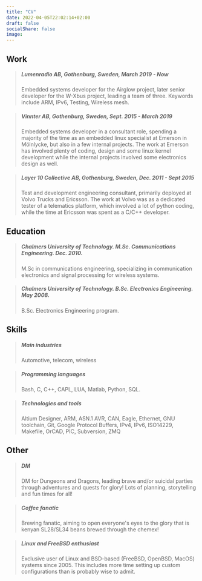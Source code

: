 ```yaml
---
title: "CV"
date: 2022-04-05T22:02:14+02:00
draft: false
socialShare: false
image:
---
```


## Work

> ##### Lumenradio AB, Gothenburg, Sweden, March 2019 - Now
> Embedded systems developer for the Airglow project, later senior developer for the W-Xbus project,
leading a team of three. Keywords include ARM, IPv6, Testing, Wireless mesh.

> ##### Vinnter AB, Gothenburg, Sweden, Sept. 2015 - March 2019
> Embedded systems developer in a consultant role, spending a majority of the time as an embedded 
linux specialist at Emerson in Mölnlycke, but also in a few internal projects. The work at Emerson
has involved plenty of coding, design and some linux kernel development while the internal projects
involved some electronics design as well.

> ##### Layer 10 Collective AB, Gothenburg, Sweden, Dec. 2011 - Sept 2015
> Test and development engineering consultant, primarily deployed at Volvo Trucks and Ericsson. The
work at Volvo was as a dedicated tester of a telematics platform, which involved a lot of python
coding, while the time at Ericsson was spent as a C/C++ developer.

## Education

> ##### Chalmers University of Technology. M.Sc. Communications Engineering. Dec. 2010.
> M.Sc in communications engineering, specializing in communication electronics and signal processing
for wireless systems.

> ##### Chalmers University of Technology. B.Sc. Electronics Engineering. May 2008.
> B.Sc. Electronics Engineering program.

## Skills

> ##### Main industries
> Automotive, telecom, wireless

> ##### Programming languages
> Bash, C, C++, CAPL, LUA, Matlab, Python, SQL.

> ##### Technologies and tools
> Altium Designer, ARM, ASN.1 AVR, CAN, Eagle, Ethernet, GNU toolchain, Git, Google Protocol Buffers,
> IPv4, IPv6, ISO14229, Makefile, OrCAD, PIC, Subversion, ZMQ

## Other

> ##### DM
> DM for Dungeons and Dragons, leading brave and/or suicidal parties through adventures and quests
> for glory! Lots of planning, storytelling and fun times for all!

> ##### Coffee fanatic
> Brewing fanatic, aiming to open everyone's eyes to the glory that is kenyan SL28/SL34 beans brewed
> through the chemex!


> ##### Linux and FreeBSD enthusiast
> Exclusive user of Linux and BSD-based (FreeBSD, OpenBSD, MacOS) systems since 2005. This includes
> more time setting up custom configurations than is probably wise to admit.
